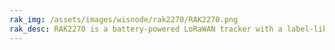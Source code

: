 ```yaml
---
rak_img: /assets/images/wisnode/rak2270/RAK2270.png
rak_desc: RAK2270 is a battery-powered LoRaWAN tracker with a label-like form factor powered by STM32WLE5. Simply tear, peel, and stick RAK2270 to any product to virtually track its location in real time by leveraging the location estimator functionality of the Helium network server.
---
```


<rk-redirect to="/Product-Categories/WisNode/RAK2270/Overview/" />
